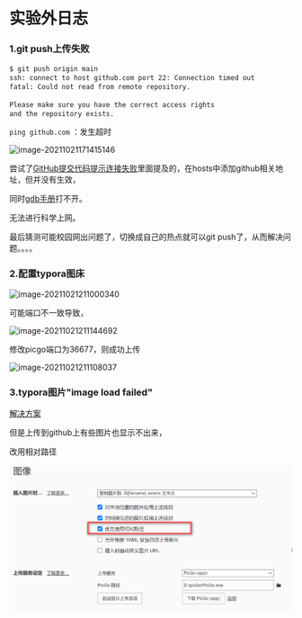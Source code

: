 # 实验外日志

### 1.git push上传失败

```
$ git push origin main
ssh: connect to host github.com port 22: Connection timed out
fatal: Could not read from remote repository.

Please make sure you have the correct access rights
and the repository exists.
```

`ping github.com`  ：发生超时

![image-20211021171415146](https://gitee.com/junchao-ustc/picture/raw/master/img/20211021211927.png)

尝试了[GitHub提交代码提示连接失败](https://delpast.com/post/POSTTB_9ce693cebc864789ba0748aeeb227b76)里面提及的，在hosts中添加github相关地址，但并没有生效，

同时[gdb手册](chrome-extension://chphlpgkkbolifaimnlloiipkdnihall/onetab.html)打不开。

无法进行科学上网。

最后猜测可能校园网出问题了，切换成自己的热点就可以git push了，从而解决问题。。。。

### 2.配置typora图床

![image-20211021211000340](https://gitee.com/junchao-ustc/picture/raw/master/img/20211021212010.png)

可能端口不一致导致，

![image-20211021211144692](https://gitee.com/junchao-ustc/picture/raw/master/img/20211021212424.png)

修改picgo端口为36677，则成功上传

![image-20211021211108037](https://gitee.com/junchao-ustc/picture/raw/master/img/image-20211021211108037.png)

### 3.typora图片"image load failed"

[解决方案](https://www.cnblogs.com/JiangLiHong/p/14861166.html)

但是上传到github上有些图片也显示不出来，

改用相对路径

![image-20211022131433416](实验外日志.assets/image-20211022131433416.png)
